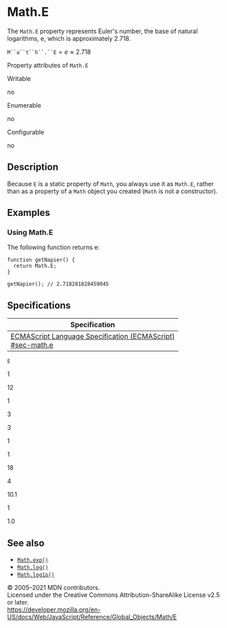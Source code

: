 Math.E
======

The `Math.E` property represents Euler's number, the base of natural logarithms, e, which is approximately 2.718.

`M``a``t``h``.``E` = *e* ≈ 2.718

Property attributes of `Math.E`

Writable

no

Enumerable

no

Configurable

no

Description
-----------

Because `E` is a static property of `Math`, you always use it as `Math.E`, rather than as a property of a `Math` object you created (`Math` is not a constructor).

Examples
--------

### Using Math.E

The following function returns e:

    function getNapier() {
      return Math.E;
    }

    getNapier(); // 2.718281828459045

Specifications
--------------

<table><thead><tr class="header"><th>Specification</th></tr></thead><tbody><tr class="odd"><td><a href="https://tc39.es/ecma262/#sec-math.e">ECMAScript Language Specification (ECMAScript)<br />
<span class="small">#sec-math.e</span></a></td></tr></tbody></table>

`E`

1

12

1

3

3

1

1

18

4

10.1

1

1.0

See also
--------

-   [`Math.exp()`](exp)
-   [`Math.log()`](log)
-   [`Math.log1p()`](log1p)

© 2005–2021 MDN contributors.  
Licensed under the Creative Commons Attribution-ShareAlike License v2.5 or later.  
<a href="https://developer.mozilla.org/en-US/docs/Web/JavaScript/Reference/Global_Objects/Math/E" class="_attribution-link">https://developer.mozilla.org/en-US/docs/Web/JavaScript/Reference/Global_Objects/Math/E</a>
